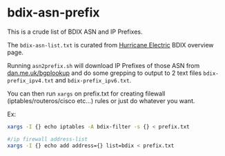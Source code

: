 bdix-asn-prefix
==

This is a crude list of BDIX ASN and IP Prefixes.

The `bdix-asn-list.txt` is curated from [Hurricane Electric](https://bgp.he.net/exchange/BDIX) BDIX overview page.

Running `asn2prefix.sh` will download IP Prefixes of those ASN from [dan.me.uk/bgplookup](https://www.dan.me.uk/bgplookup) and do some grepping to output to 2 text files `bdix-prefix_ipv4.txt` and `bdix-prefix_ipv6.txt`.

You can then run `xargs` on prefix.txt for creating filewall (iptables/routeros/cisco etc...) rules or just do whatever you want.


Ex:

```sh
xargs -I {} echo iptables -A bdix-filter -s {} < prefix.txt
```

```sh
#/ip firewall address-list
xargs -I {} echo add address={} list=bdix < prefix.txt
```

